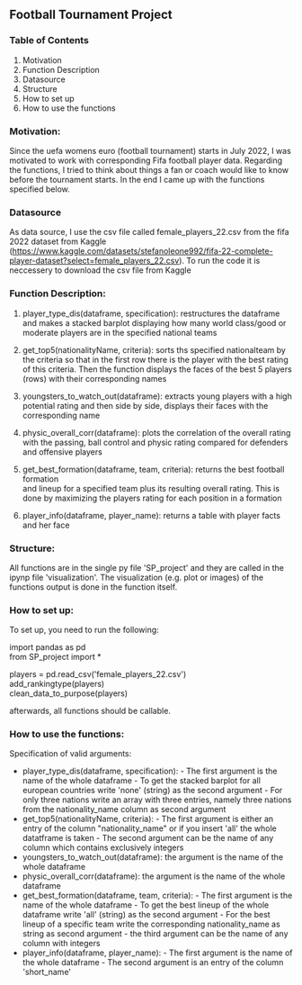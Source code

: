 ## Football Tournament Project

### Table of Contents
1. Motivation
2. Function Description
3. Datasource
3. Structure
4. How to set up
5. How to use the functions


### Motivation:
Since the uefa womens euro (football tournament) starts in July 2022, 
I was motivated to work with corresponding Fifa football player data. 
Regarding the functions, I tried to think about things a fan or coach would like to know before the tournament starts. In the end I came up with the functions specified below.

### Datasource 
As data source, I use the csv file called female_players_22.csv from the fifa 2022 dataset from Kaggle (https://www.kaggle.com/datasets/stefanoleone992/fifa-22-complete-player-dataset?select=female_players_22.csv).
To run the code it is neccessery to download the csv file from Kaggle

### Function Description: 
1. player_type_dis(dataframe, specification): restructures the dataframe and
 makes a stacked barplot displaying how many world class/good or moderate players are in the specified national teams

2. get_top5(nationalityName, criteria): sorts ths specified nationalteam by the criteria 
so that in the first row there is the player with the best rating of this criteria. 
Then the function displays the faces of the best 5 players (rows) with their corresponding names

3. youngsters_to_watch_out(dataframe): extracts young players with a high potential rating and then side by side, displays their faces with the corresponding name 

4. physic_overall_corr(dataframe): plots the correlation of the overall rating with the passing, ball control and physic rating compared for defenders and offensive players

5. get_best_formation(dataframe, team, criteria): returns the best football formation  
and lineup for a specified team plus its resulting overall rating. This is done by maximizing the players rating for each position in a formation

6. player_info(dataframe, player_name): returns a table with player facts and her face

### Structure:
All functions are in the single py file 'SP_project' and they are called in the ipynp file 'visualization'.
The visualization (e.g. plot or images) of the functions output is done in the function itself. 

### How to set up:
To set up, you need to run the following:

import pandas as pd <br>
from SP_project import * <br>

players = pd.read_csv('female_players_22.csv') <br>
add_rankingtype(players) <br>
clean_data_to_purpose(players) <br>

afterwards, all functions should be callable.
 
### How to use the functions: 
Specification of valid arguments: 
- player_type_dis(dataframe, specification): 
        - The first argument is the name of the whole dataframe
        - To get the stacked barplot for all european countries write 'none' (string) as the second argument
        - For only three nations write an array with three entries,
          namely three nations from the nationality_name column as second argument
- get_top5(nationalityName, criteria): 
        - The first argument is either an entry of the column "nationality_name"
          or if you insert 'all' the whole datatframe is taken
        - The second argument can be the name of any column which contains exclusively integers
- youngsters_to_watch_out(dataframe): the argument is the name of the whole dataframe
- physic_overall_corr(dataframe): the argument is the name of the whole dataframe
- get_best_formation(dataframe, team, criteria): 
        - The first argument is the name of the whole dataframe
        - To get the best lineup of the whole dataframe write 'all' (string) as the second argument
        - For the best lineup of a specific team write the corresponding nationality_name as string as second argument
        - the third argument can be the name of any column with integers
- player_info(dataframe, player_name): 
        - The first argument is the name of the whole dataframe 
        - The second argument is an entry of the column 'short_name'
